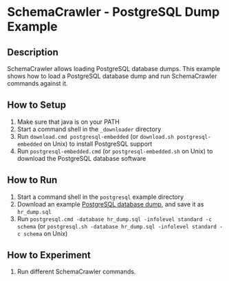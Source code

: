 # SchemaCrawler - PostgreSQL Dump Example

## Description
SchemaCrawler allows loading PostgreSQL database dumps. This example shows how to load a PostgreSQL database dump and run SchemaCrawler commands against it.

## How to Setup
1. Make sure that java is on your PATH
2. Start a command shell in the `_downloader` directory 
3. Run `download.cmd postgresql-embedded` (or `download.sh postgresql-embedded` on Unix) to
   install PostgreSQL support
4. Run `postgresql-embedded.cmd` (or `postgresql-embedded.sh` on Unix) to download the PostgreSQL database software

## How to Run
1. Start a command shell in the `postgresql` example directory
2. Download an example [PostgreSQL database dump](https://dbseminar.r61.net/system/files/HR_pgsql.sql), and save it as `hr_dump.sql`
3. Run `postgresql.cmd -database hr_dump.sql -infolevel standard -c schema` (or `postgresql.sh -database hr_dump.sql -infolevel standard -c schema` on Unix) 

## How to Experiment
1. Run different SchemaCrawler commands.
